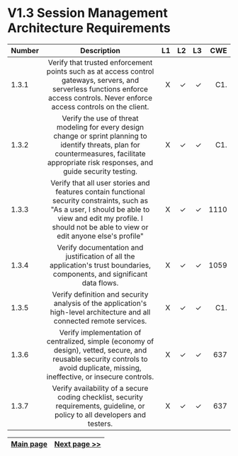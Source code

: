 # V1.3 Session Management Architecture Requirements


| Number       | Description     | L1    		| L2         | L3 		   | CWE		|
| :------------- | :----------: | -----------: | -----------:|-----------:| -----------:|
|  1.3.1 | Verify that trusted enforcement points such as at access control gateways, servers, and serverless functions enforce access controls. Never enforce access controls on the client.| X	 | ✓   | ✓   | C1. |
|  1.3.2 | Verify the use of threat modeling for every design change or sprint planning to identify threats, plan for countermeasures, facilitate appropriate risk responses, and guide security testing. | X	 | ✓   | ✓   | C1. |
|  1.3.3 | Verify that all user stories and features contain functional security constraints, such as "As a user, I should be able to view and edit my profile. I should not be able to view or edit anyone else's profile"| X	 | ✓   | ✓   | 1110 |
|  1.3.4 | Verify documentation and justification of all the application's trust boundaries, components, and significant data flows. | X	 | ✓   | ✓   | 1059 |
|  1.3.5 | Verify definition and security analysis of the application's high-level architecture and all connected remote services.| X	 | ✓   | ✓   | C1. |
|  1.3.6 | Verify implementation of centralized, simple (economy of design), vetted, secure, and reusable security controls to avoid duplicate, missing, ineffective, or insecure controls. | X	 | ✓   | ✓   | 637|
|  1.3.7 | Verify availability of a secure coding checklist, security requirements, guideline, or policy to all developers and testers. | X	 | ✓   | ✓   | 637 |


[Main page](../README.md) | [Next page >>](2.%20Define%20the%20role.md)
| --- | --- |
